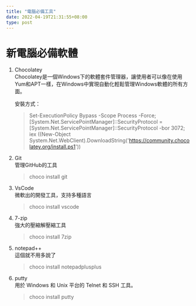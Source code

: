 ```yaml
---
title: "電腦必備工具"
date: 2022-04-19T21:31:55+08:00
type: post
---
```


# 新電腦必備軟體  
1. Chocolatey  
    Chocolatey是一個Windows下的軟體套件管理器，讓使用者可以像在使用Yum和APT一樣，在Windows中實現自動化輕鬆管理Windows軟體的所有方面。

    安裝方式：  
    > Set-ExecutionPolicy Bypass -Scope Process -Force; [System.Net.ServicePointManager]::SecurityProtocol = [System.Net.ServicePointManager]::SecurityProtocol -bor 3072; iex ((New-Object System.Net.WebClient).DownloadString('https://community.chocolatey.org/install.ps1'))


2. Git  
    管理GitHub的工具
    > choco install git
3. VsCode  
    微軟出的開發工具，支持多種語言
    > choco install vscode
4. 7-zip  
    強大的壓縮解壓縮工具
    > choco install 7zip
5. notepad++  
    這個就不用多說了
    > choco install notepadplusplus
6. putty  
    用於 Windows 和 Unix 平台的 Telnet 和 SSH 工具。  
    > choco install putty